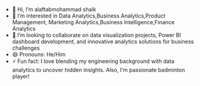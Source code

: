 - 👋 Hi, I’m alaftabmohammad shaik
- 👀 I’m interested in Data Analytics,Business Analytics,Product Management, Marketing Analytics,Business Intelligence,Finance Analytics
- 💞️ I’m looking to collaborate on data visualization projects, Power BI dashboard development, and innovative analytics solutions for business challenges
- 😄 Pronouns: He/Him
- ⚡ Fun fact: I love blending my engineering background with data analytics to uncover hidden insights. Also, I'm passionate badminton player! 

<!---
alaftabmohammadshaik/alaftabmohammadshaik is a ✨ special ✨ repository because its `README.md` (this file) appears on your GitHub profile.
You can click the Preview link to take a look at your changes.
--->
